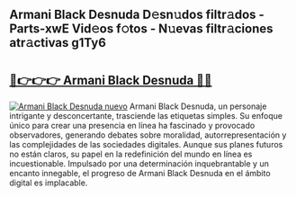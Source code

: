 ## Armani Black Desnuda D𝚎sn𝚞dos filtr𝚊dos - Parts-xwE Vid𝚎os f𝚘tos - N𝚞evas filtr𝚊ciones atr𝚊ctivas g1Ty6

# <h2><a href="http://mbe17o.tromn.icu/?c=Armani+Black+Desnuda">🔗👉👉👉 Armani Black Desnuda 🔗🔗</a></h2>

[![Armani Black Desnuda nuevo](https://i.imgur.com/pEAQMta.gif)](http://mbe17o.tromn.icu/?c=Armani+Black+Desnuda)
Armani Black Desnuda, un personaje intrigante y desconcertante, trasciende las etiquetas simples. Su enfoque único para crear una presencia en línea ha fascinado y provocado observadores, generando debates sobre moralidad, autorrepresentación y las complejidades de las sociedades digitales. Aunque sus planes futuros no están claros, su papel en la redefinición del mundo en línea es incuestionable. Impulsado por una determinación inquebrantable y un encanto innegable, el progreso de Armani Black Desnuda en el ámbito digital es implacable.

